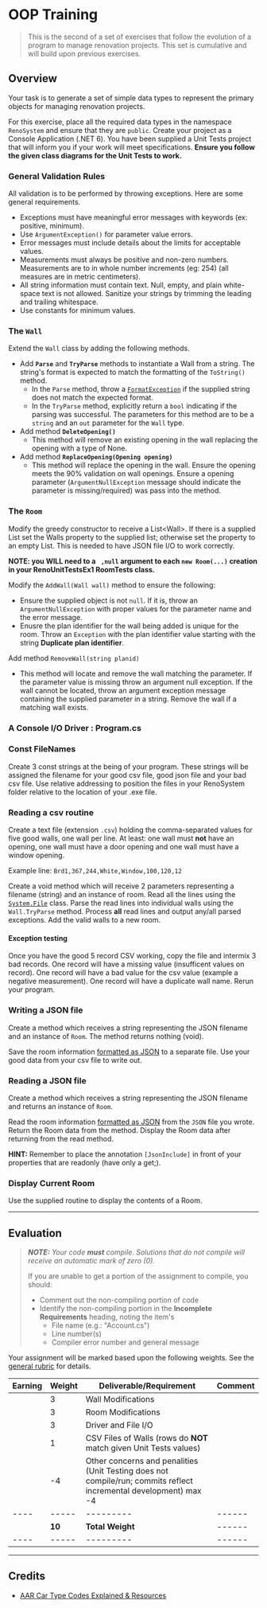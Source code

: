 # OOP Training

> This is the second of a set of exercises that follow the evolution of a program to manage renovation projects. This set is cumulative and will build upon previous exercises.

## Overview

Your task is to generate a set of simple data types to represent the primary objects for managing renovation projects.

For this exercise, place all the required data types in the namespace `RenoSystem` and ensure that they are `public`. Create your project as a Console Application (.NET 6). You have been supplied a Unit Tests project that will inform you if your work will meet specifications. **Ensure you follow the given class diagrams for the Unit Tests to work.**

### General Validation Rules

All validation is to be performed by throwing exceptions. Here are some general requirements.

- Exceptions must have meaningful error messages with keywords (ex: positive, minimum).
- Use `ArgumentException()` for parameter value errors.
- Error messages must include details about the limits for acceptable values.
- Measurements must always be positive and non-zero numbers. Measurements are to in whole number increments (eg: 254) (all measures are in metric centimeters).
- All string information must contain text. Null, empty, and plain white-space text is not allowed. Sanitize your strings by trimming the leading and trailing whitespace.
- Use constants for minimum values.

### The `Wall`

Extend the `Wall` class by adding the following methods.

- Add **`Parse`** and **`TryParse`** methods to instantiate a Wall from a string. The string's format is expected to match the formatting of the `ToString()` method.
  - In the `Parse` method, throw a [`FormatException`](https://docs.microsoft.com/dotnet/api/system.formatexception?view=net-5.0) if the supplied string does not match the expected format.
  - In the `TryParse` method, explicitly return a `bool` indicating if the parsing was successful. The parameters for this method are to be a `string` and an `out` parameter for the `Wall` type.
- Add method **`DeleteOpening()`**
  - This method will remove an existing opening in the wall replacing the opening with a type of None.
- Add method **`ReplaceOpening(Opening opening)`**
  - This method will replace the opening in the wall. Ensure the opening meets the 90% validation on wall openings. Ensure a opening parameter (`ArgumentNullException` message should indicate the parameter is missing/required) was pass into the method.
### The `Room`

Modify the greedy constructor to receive a List&lt;Wall&gt;. If there is a supplied List<Wall> set the Walls property to the supplied list; otherwise set the property to an empty List<Wall>. This is needed to have JSON file I/O to work correctly.

**NOTE: you WILL need to a ` ,null` argument to each `new Room(...)` creation in your RenoUnitTestsEx1 RoomTests class.**

Modify the `AddWall(Wall wall)` method to ensure the following:

- Ensure the supplied object is not `null`. If it is, throw an `ArgumentNullException` with proper values for the parameter name and the error message.
- Enusre the plan identifier for the wall being added is unique for the room. Throw an `Exception` with the plan identifier value starting with the string **Duplicate plan identifier**.
  
Add method `RemoveWall(string planid)` 

- This method will locate and remove the wall matching the parameter. If the parameter value is missing throw an argument null exception. If the wall cannot be located, throw an argument exception message containing the supplied parameter in a string. Remove the wall if a matching wall exists.
### A Console I/O Driver : Program.cs

### Const FileNames

Create 3 const strings at the being of your program. These strings will be assigned the filename for your good csv file, good json file and your bad csv file. Use relative addressing to position the files in your RenoSystem folder relative to the location of your .exe file.
### Reading a csv routine

Create a text file (extension `.csv`) holding the comma-separated values for five good walls, one wall per line. At least: one wall must **not** have an opening, one wall must have a door opening and one wall must have a window opening.

Example line: `Brd1,367,244,White,Window,100,120,12`

Create a void method which will receive 2 parameters representing a filename (string) and an instance of room. Read all the lines using the [`System.File`](https://docs.microsoft.com/dotnet/api/system.io.file?view=net-5.0) class. Parse the read lines into individual walls using the `Wall.TryParse` method. Process **all** read lines and output any/all parsed exceptions. Add the valid walls to a new room.

#### Exception testing

Once you have the good 5 record CSV working, copy the file and intermix 3 bad records. One record will have a missing value (insufficent values on record). One record will have a bad value for the csv value (example a negative measurement). One record will have a duplicate wall name. Rerun your program.

### Writing a JSON file
Create a method which receives a string representing the JSON filename and an instance of `Room`. The method returns nothing (void).

 Save the room information [formatted as JSON](https://docs.microsoft.com/dotnet/api/system.text.json.jsonserializer?view=net-5.0) to a separate file. Use your good data from your csv file to write out.


### Reading a JSON file
Create a method which receives a string representing the JSON filename and returns an instance of `Room`.

 Read the room information [formatted as JSON](https://docs.microsoft.com/dotnet/api/system.text.json.jsonserializer?view=net-5.0) from the `JSON` file you wrote. Return the Room data from the method. Display the Room data after returning from the read method.

 **HINT:** Remember to place the annotation `[JsonInclude]` in front of your properties that are readonly (have only a get;).

### Display Current Room
Use the supplied routine to display the contents of a Room. 

----

## Evaluation

> ***NOTE:** Your code **must** compile. Solutions that do not compile will receive an automatic mark of zero (0).*
>
> If you are unable to get a portion of the assignment to compile, you should:
>
> - Comment out the non-compiling portion of code
> - Identify the non-compiling portion in the **Incomplete Requirements** heading, noting the item's
>   - File name (e.g.: "Account.cs")
>   - Line number(s)
>   - Compiler error number and general message

Your assignment will be marked based upon the following weights. See the [general rubric](../../ReadMe.md#generalized-marking-rubric) for details.

| Earning | Weight | Deliverable/Requirement | Comment |
| ---- | --------- | ------- | ------------- |
|   | 3 | Wall Modifications |    |
|   | 3 | Room Modifications |    |
|   | 3 | Driver and File I/O |   |
|   | 1 | CSV Files  of Walls (rows do **NOT** match given Unit Tests values)|    |
|  | -4 | Other concerns and penalities (Unit Testing does not compile/run; commits reflect incremental development) max -4 |   |
| ---- | ----- | --------- |  ------ |
|   | **10** | **Total Weight** | ------ |
| ---- | ----- | --------- | ------ |


----

## Credits

- [AAR Car Type Codes Explained & Resources](https://www.railcartracking.com/aar-car-type-codes-explained-resources-2/)
